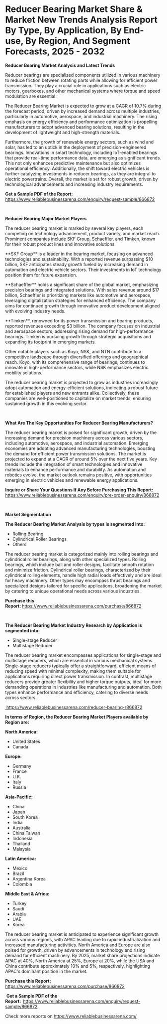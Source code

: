 <p><h1>Reducer Bearing Market Share & Market New Trends Analysis Report By Type, By Application, By End-use, By Region, And Segment Forecasts, 2025 - 2032</h1></p><p><strong>Reducer Bearing Market Analysis and Latest Trends</strong></p>
<p><p>Reducer bearings are specialized components utilized in various machinery to reduce friction between rotating parts while allowing for efficient power transmission. They play a crucial role in applications such as electric motors, gearboxes, and other mechanical systems where torque and speed modulation are essential.</p><p>The Reducer Bearing Market is expected to grow at a CAGR of 10.7% during the forecast period, driven by increased demand across multiple industries, particularly in automotive, aerospace, and industrial machinery. The rising emphasis on energy efficiency and performance optimization is propelling manufacturers to adopt advanced bearing solutions, resulting in the development of lightweight and high-strength materials.</p><p>Furthermore, the growth of renewable energy sectors, such as wind and solar, has led to an uptick in the deployment of precision-engineered bearings. Innovations in smart technology, including IoT-enabled bearings that provide real-time performance data, are emerging as significant trends. This not only enhances predictive maintenance but also optimizes operational efficiency. Additionally, the shift toward electric vehicles is further catalyzing investments in reducer bearings, as they are integral to electric powertrains. Overall, the market is set for robust growth, driven by technological advancements and increasing industry requirements.</p></p>
<p><strong>Get a Sample PDF of the Report:&nbsp;</strong> <a href="https://www.reliablebusinessarena.com/enquiry/request-sample/866872?utm_campaign=3566&utm_medium=2&utm_source=Github&utm_content=ia&utm_term=06042025&utm_id=reducer-bearing">https://www.reliablebusinessarena.com/enquiry/request-sample/866872</a></p>
<p>&nbsp;</p>
<p><strong>Reducer Bearing Major Market Players</strong></p>
<p><p>The reducer bearing market is marked by several key players, each competing on technology advancement, product variety, and market reach. Prominent companies include SKF Group, Schaeffler, and Timken, known for their robust product lines and innovative solutions.</p><p>**SKF Group** is a leader in the bearing market, focusing on advanced technologies and sustainability. With a reported revenue surpassing $10 billion, SKF anticipates steady growth fueled by increasing demand in automation and electric vehicle sectors. Their investments in IoT technology position them for future expansion.</p><p>**Schaeffler** holds a significant share of the global market, emphasizing precision bearings and integrated solutions. With sales revenue around $17 billion, Schaeffler is prioritizing markets like automotive and aerospace, leveraging digitalization strategies for enhanced efficiency. The company aims for continued growth through innovative product development aligned with evolving industry needs.</p><p>**Timken**, renowned for its power transmission and bearing products, reported revenues exceeding $3 billion. The company focuses on industrial and aerospace sectors, addressing rising demand for high-performance bearings. Timken is pursuing growth through strategic acquisitions and expanding its footprint in emerging markets.</p><p>Other notable players such as Koyo, NSK, and NTN contribute to a competitive landscape through diversified offerings and geographical reach. Koyo, with its comprehensive range of bearings, continues to innovate in high-performance sectors, while NSK emphasizes electric mobility solutions.</p><p>The reducer bearing market is projected to grow as industries increasingly adopt automation and energy-efficient solutions, indicating a robust future for established players and new entrants alike. Collectively, these companies are well-positioned to capitalize on market trends, ensuring sustained growth in this evolving sector.</p></p>
<p>&nbsp;</p>
<p><strong>What Are The Key Opportunities For Reducer Bearing Manufacturers?</strong></p>
<p><p>The reducer bearing market is poised for significant growth, driven by the increasing demand for precision machinery across various sectors, including automotive, aerospace, and industrial automation. Emerging economies are adopting advanced manufacturing technologies, boosting the demand for efficient power transmission solutions. The market is projected to expand at a CAGR of around 5% over the next five years. Key trends include the integration of smart technologies and innovative materials to enhance performance and durability. As automation and robotics evolve, the market outlook remains positive, with opportunities emerging in electric vehicles and renewable energy applications.</p></p>
<p><strong>Inquire or Share Your Questions If Any Before Purchasing This Report:</strong> <a href="https://www.reliablebusinessarena.com/enquiry/pre-order-enquiry/866872?utm_campaign=3566&utm_medium=2&utm_source=Github&utm_content=ia&utm_term=06042025&utm_id=reducer-bearing">https://www.reliablebusinessarena.com/enquiry/pre-order-enquiry/866872</a></p>
<p>&nbsp;</p>
<p><strong>Market Segmentation</strong></p>
<p><strong>The Reducer Bearing Market Analysis by types is segmented into:</strong></p>
<p><ul><li>Rolling Bearing</li><li>Cylindrical Roller Bearings</li><li>Others</li></ul></p>
<p><p>The reducer bearing market is categorized mainly into rolling bearings and cylindrical roller bearings, along with other specialized types. Rolling bearings, which include ball and roller designs, facilitate smooth rotation and minimize friction. Cylindrical roller bearings, characterized by their cylindrical rolling elements, handle high radial loads effectively and are ideal for heavy machinery. Other types may encompass thrust bearings and specialized designs tailored for specific applications, broadening the market by catering to unique operational needs across various industries.</p></p>
<p><strong>Purchase this Report:&nbsp;</strong><a href="https://www.reliablebusinessarena.com/purchase/866872?utm_campaign=3566&utm_medium=2&utm_source=Github&utm_content=ia&utm_term=06042025&utm_id=reducer-bearing">https://www.reliablebusinessarena.com/purchase/866872</a></p>
<p>&nbsp;</p>
<p><strong>The Reducer Bearing Market Industry Research by Application is segmented into:</strong></p>
<p><ul><li>Single-stage Reducer</li><li>Multistage Reducer</li></ul></p>
<p><p>The reducer bearing market encompasses applications for single-stage and multistage reducers, which are essential in various mechanical systems. Single-stage reducers typically offer a straightforward, efficient means of reducing speed with minimal complexity, making them suitable for applications requiring direct power transmission. In contrast, multistage reducers provide greater flexibility and higher torque outputs, ideal for more demanding operations in industries like manufacturing and automation. Both types enhance performance and efficiency, catering to diverse needs across sectors.</p></p>
<p><a href="https://www.reliablebusinessarena.com/reducer-bearing-r866872?utm_campaign=3566&utm_medium=2&utm_source=Github&utm_content=ia&utm_term=06042025&utm_id=reducer-bearing">&nbsp;https://www.reliablebusinessarena.com/reducer-bearing-r866872</a></p>
<p><strong>In terms of Region, the Reducer Bearing Market Players available by Region are:</strong></p>
<p>
    <p> <strong> North America: </strong>
        <ul>
            <li>United States</li>
            <li>Canada</li>
        </ul>
        </p> 
    <p> <strong> Europe: </strong>
        <ul>
            <li>Germany</li>
            <li>France</li>
            <li>U.K.</li>
            <li>Italy</li>
            <li>Russia</li>
        </ul>
        </p> 
    <p> <strong> Asia-Pacific: </strong>
        <ul>
            <li>China</li>
            <li>Japan</li>
            <li>South Korea</li>
            <li>India</li>
            <li>Australia</li>
            <li>China Taiwan</li>
            <li>Indonesia</li>
            <li>Thailand</li>
            <li>Malaysia</li>
        </ul>
        </p> 
    <p> <strong> Latin America: </strong>
        <ul>
            <li>Mexico</li>
            <li>Brazil</li>
            <li>Argentina Korea</li>
            <li>Colombia</li>
        </ul>
        </p> 
    <p> <strong> Middle East & Africa: </strong>
        <ul>
            <li>Turkey</li>
            <li>Saudi</li>
            <li>Arabia</li>
            <li>UAE</li>
            <li>Korea</li>
        </ul>
    </p>
    </p>
<p><p>The reducer bearing market is anticipated to experience significant growth across various regions, with APAC leading due to rapid industrialization and increased manufacturing activities. North America and Europe are also poised for growth, driven by advancements in technology and rising demand for efficient machinery. By 2025, market share projections indicate APAC at 40%, North America at 25%, Europe at 20%, while the USA and China contribute approximately 10% and 5%, respectively, highlighting APAC's dominant position in the market.</p></p>
<p><strong>Purchase this Report: </strong><a href="https://www.reliablebusinessarena.com/purchase/866872?utm_campaign=3566&utm_medium=2&utm_source=Github&utm_content=ia&utm_term=06042025&utm_id=reducer-bearing">https://www.reliablebusinessarena.com/purchase/866872</a></p>
<p>&nbsp;<strong>Get a Sample PDF of the Report:&nbsp;&nbsp;</strong><a href="https://www.reliablebusinessarena.com/enquiry/request-sample/866872?utm_campaign=3566&utm_medium=2&utm_source=Github&utm_content=ia&utm_term=06042025&utm_id=reducer-bearing">https://www.reliablebusinessarena.com/enquiry/request-sample/866872</a></p>
<p><strong></strong></p>
<p>Check more reports on <a href="https://www.reliablebusinessarena.com/?utm_campaign=3566&utm_medium=2&utm_source=Github&utm_content=ia&utm_term=06042025&utm_id=reducer-bearing">https://www.reliablebusinessarena.com/</a></p>